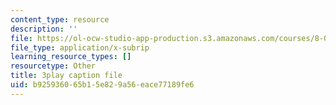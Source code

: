 ```yaml
---
content_type: resource
description: ''
file: https://ol-ocw-studio-app-production.s3.amazonaws.com/courses/8-01sc-classical-mechanics-fall-2016/b925936065b15e829a56eace77189fe6_ThZH56PUwNc.vtt
file_type: application/x-subrip
learning_resource_types: []
resourcetype: Other
title: 3play caption file
uid: b9259360-65b1-5e82-9a56-eace77189fe6
---
```

